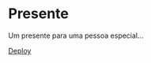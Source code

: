 # Presente
<p>Um presente para uma pessoa especial...</p>
<a href="https://nattansilva.github.io/presente/" target="_blank">Deploy</a>
